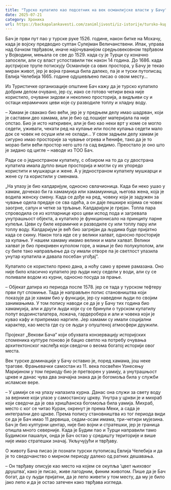 ```yaml
---
title: "Турско купатило као подсетник на век османлијске власти у Бачу"
date: 2025-07-21
category: Хроника
url: https://backapalankavesti.com/zanimljivosti/iz-istorije/tursko-kupatilo-kao-podsetnik-na-vek-osmanlijske-vlasti-u-bacu13/
---
```


Бач је први пут пао у турске руке 1526. године, након битке на Мохачу, када је војску предводио султан Сулејман Величанствени. Ипак, управа над бачком тврђавом, иначе најо­чу­ванијом средњовековном твр­ђавом у Војводини, мењала се све до 1529. када су је Турци су коначно запосели, али су власт успоставили тек након 14 година. До 1686. када аустријске трупе потискују Османлије са ових простора, у Бачу је текао миран живот, јер је војна граница била далеко, па је и туски путописац Евлија Челебија 1665. године одушевљено писао о овом месту…

Из Туристичке организације општине Бач кажу да је турско купатило добрим делом очувано, јер су, иако се готово четири века није користило, очувани зидови и неколико просторија, а видљиви су и остаци керамичких цеви које су разводиле топлу и хладну воду.

– Хамам је свакако био већи, јер је у предњем делу имао шадрван, који је саставни део хамама, али је био од лошијег материјала па није опстао. Био је исто наткривен, али је био као неки врт у коме се могло седети, уживати, чекати ред на купање или после купања седети мало док се човек не осуши или не охлади… У свом задњем делу хамам је сигурно имао просторије за чување огрева и ћенифе, тако да је то морао бити већи простор него што га сад видимо. Преостало је оно што је зидано од цигле – наводе из ТОО Бач.

Ради се о једностраном купатилу, с обзиром на то да су двострана купатила имала дупло више просторија и могли су их упоредо користити и мушкарци и жене. А у једностраном купатилу мушкарци и жене су га користили у сменама.

„На улазу је био калдаријум, односно свлачионица. Када би неко ушао у хамам, дочекао би га хамамyија или хамамyиница, његова жена, која је водила женску смену. Када се дође на ред, човеку који је задужен за чување одела предаје се сва одећа, а он даје пешкире којима се човек заогрне, сапун и четке за трљање. Калдаријум је грејан. Топла пара спроводила се из котларнице кроз цеви испод пода и загревала унутрашњост објекта, а купатило је функционисало на принципу парне купељи. Цеви су биле керамичке и разводиле су или топлу пару или топлу воду. Калдаријум је већ био загрејан да људима буде пријатно када се скину. Након тога иде се у велики халват, односно просторије за купање. У нашем хамаму имамо велики и мали халват. Велики халват је био прекривен куполом горе, а мањи је био полукуполом, али су биле тако направљење да су имали отворе па је светлост улазила унутар купатила и давала посебан угођај“.

Купатило се користило преко дана, а ноћу само у време рамазана. Оно није било класично купатило јер људи нису седели у води, али су се поливали водом из курни, односно посуда за прање.

– Објекат датира из периода после 1578. јер се тада у турском тефтеру први пут спомиње. Тада је направљен попис становништва који показује да је хамам био у функцији, јер су наведени људи по својим занимањима. У том попису наводи се да је у Бачу тих година био хамамyија, али и други људи који су се бринули о турском купатилу попут водоинсталатера, ло­жа­ча, гардеробера и али и човека који је кувао кафу и припремао наргиле. Јер хамами су имали социјални карактер, као места где су се људи у опуштеној атмосфери дружили.

Пројекат „Векови Бача“ који обухвата конзервацију историјских споменика културе поново је бацио светло на потребу очувања архитектонског насле­ђа који сведочи о веома богатој историји овог места.

Век турске доминације у Бачу оставио је, поред хамама, још неке трагове. Фрањевачки самостан из 11. века посвећен Узнесењу Маријином у том периоду био је претворен у yамију, а унутрашњост цркве и данас чува два значајна знака да је богомоља била у служби исламске вере.

– У џамији се на улазу налазила курна. Данас она служи за свету воду за вернике који улазе у самостанску цркву. Унутра у цркви је и михраб који сведочи да је ова хришћанска богомоља била yамија. Михраб, место с ког се читао Куран, окренут је према Меки, а сада је интегрални део цркве. Према попису станов­ништва из тог периода види се да је Бач имао 11 дервиша, седам-осам имама, три-четири мујезина. Бач је био културни центар, није био војни и стратешки, јер је граница отишла много северније. Када је Будим пао и Турци направили тамо Будимски пашалук, онда је Бач остао у средишту територије и више није имао стратешки значај. Укључујући и тврђаву.

О животу Бача писао је познати турски путописац Евлија Челебија и да је то сведочанство о мирном периоду далеко од ратних дешавања.

– Он тврђаву описује као место на којем се окупља ’цвет њиховог друштва’, како је писао, живе лагодним, финим животом. Пише да је Бач богат, да су људи пријатни, да је лепо живети у том месту, да му је било јако лепо и да је остао затечен како тврђава изгледа.

